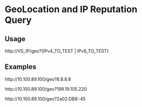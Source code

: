
# GeoLocation and IP Reputation Query

## Usage
http://VS_IP/geo?{IPv4_TO_TEST | IPv6_TO_TEST}

## Examples
http://<i></i>10.100.89.100/geo?8.8.8.8

http://<i></i>10.100.89.100/geo?199.19.105.220

http://<i></i>10.100.89.100/geo?2a02:DB8::45

<br>
